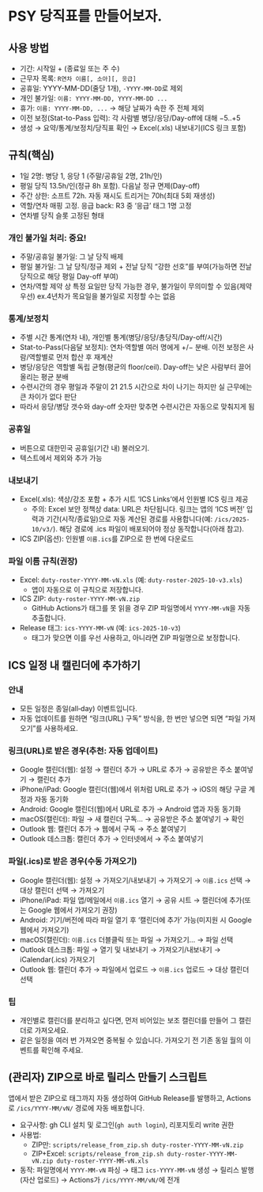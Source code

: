 # PSY 당직표를 만들어보자. 

## 사용 방법
- 기간: 시작일 + (종료일 또는 주 수)
- 근무자 목록: `R연차 이름[, 소아][, 응급]`
- 공휴일: YYYY-MM-DD(줄당 1개), `-YYYY-MM-DD`로 제외
- 개인 불가일: `이름: YYYY-MM-DD, YYYY-MM-DD ...`
- 휴가: `이름: YYYY-MM-DD, ...` → 해당 날짜가 속한 주 전체 제외
- 이전 보정(Stat-to-Pass 입력): 각 사람별 병당/응당/Day-off에 대해 −5..+5
- 생성 → 요약/통계/보정치/당직표 확인 → Excel(.xls) 내보내기(ICS 링크 포함)

## 규칙(핵심)
- 1일 2명: 병당 1, 응당 1 (주말/공휴일 2명, 21h/인)
- 평일 당직 13.5h/인(정규 8h 포함). 다음날 정규 면제(Day-off)
- 주간 상한: 소프트 72h. 자동 재시도 트리거는 70h(최대 5회 재생성)
- 역할/연차 매핑 고정. 응급 back: R3 중 ‘응급’ 태그 1명 고정
- 연차별 당직 슬롯 고정된 형태

### 개인 불가일 처리: 중요! 
- 주말/공휴일 불가일: 그 날 당직 배제
- 평일 불가일: 그 날 당직/정규 제외 + 전날 당직 “강한 선호”를 부여(가능하면 전날 당직으로 해당 평일 Day-off 부여)
- 연차/역할 제약 상 특정 요일만 당직 가능한 경우, 불가일이 무의미할 수 있음(제약 우선) ex.4년차가 목요일을 불가일로 지정할 수는 없음

### 통계/보정치
- 주별 시간 통계(연차 내), 개인별 통계(병당/응당/총당직/Day-off/시간)
- Stat-to-Pass(다음달 보정치): 연차·역할별 여러 명에게 +/− 분배. 이전 보정은 사람/역할별로 먼저 합산 후 재계산
- 병당/응당은 역할별 독립 균형(평균의 floor/ceil). Day-off는 낮은 사람부터 끌어올리는 평균 분배
- 수련시간의 경우 평일과 주말이 21 21.5 시간으로 차이 나기는 하지만 실 근무에는 큰 차이가 없다 판단 
- 따라서 응당/병당 갯수와 day-off 숫자만 맞추면 수련시간은 자동으로 맞춰지게 됨 



### 공휴일
- 버튼으로 대한민국 공휴일(기간 내) 불러오기. 
- 텍스트에서 제외와 추가 가능

### 내보내기
- Excel(.xls): 색상/강조 포함 + 추가 시트 ‘ICS Links’에서 인원별 ICS 링크 제공
  - 주의: Excel 보안 정책상 data: URL은 차단됩니다. 링크는 앱의 ‘ICS 버전’ 입력과 기간(시작/종료일)으로 자동 계산된 경로를 사용합니다(예: `/ics/2025-10/v3/`). 해당 경로에 .ics 파일이 배포되어야 정상 동작합니다(아래 참고).
- ICS ZIP(옵션): 인원별 `이름.ics`를 ZIP으로 한 번에 다운로드

### 파일 이름 규칙(권장)
- Excel: `duty-roster-YYYY-MM-vN.xls` (예: `duty-roster-2025-10-v3.xls`)
  - 앱이 자동으로 이 규칙으로 저장합니다.
- ICS ZIP: `duty-roster-YYYY-MM-vN.zip`
  - GitHub Actions가 태그를 못 읽을 경우 ZIP 파일명에서 `YYYY-MM-vN`을 자동 추출합니다.
- Release 태그: `ics-YYYY-MM-vN` (예: `ics-2025-10-v3`)
  - 태그가 맞으면 이를 우선 사용하고, 아니라면 ZIP 파일명으로 보정합니다.

## ICS 일정 내 캘린더에 추가하기

### 안내
- 모든 일정은 종일(all‑day) 이벤트입니다.
- 자동 업데이트를 원하면 “링크(URL) 구독” 방식을, 한 번만 넣으면 되면 “파일 가져오기”를 사용하세요.

### 링크(URL)로 받은 경우(추천: 자동 업데이트)
- Google 캘린더(웹): 설정 → 캘린더 추가 → URL로 추가 → 공유받은 주소 붙여넣기 → 캘린더 추가
- iPhone/iPad: Google 캘린더(웹)에서 위처럼 URL로 추가 → iOS의 해당 구글 계정과 자동 동기화
- Android: Google 캘린더(웹)에서 URL로 추가 → Android 앱과 자동 동기화
- macOS(캘린더): 파일 → 새 캘린더 구독… → 공유받은 주소 붙여넣기 → 확인
- Outlook 웹: 캘린더 추가 → 웹에서 구독 → 주소 붙여넣기
- Outlook 데스크톱: 캘린더 추가 → 인터넷에서 → 주소 붙여넣기

### 파일(.ics)로 받은 경우(수동 가져오기)
- Google 캘린더(웹): 설정 → 가져오기/내보내기 → 가져오기 → `이름.ics` 선택 → 대상 캘린더 선택 → 가져오기
- iPhone/iPad: 파일 앱/메일에서 `이름.ics` 열기 → 공유 시트 → 캘린더에 추가(또는 Google 웹에서 가져오기 권장)
- Android: 기기/버전에 따라 파일 열기 후 ‘캘린더에 추가’ 가능(미지원 시 Google 웹에서 가져오기)
- macOS(캘린더): `이름.ics` 더블클릭 또는 파일 → 가져오기… → 파일 선택
- Outlook 데스크톱: 파일 → 열기 및 내보내기 → 가져오기/내보내기 → iCalendar(.ics) 가져오기
- Outlook 웹: 캘린더 추가 → 파일에서 업로드 → `이름.ics` 업로드 → 대상 캘린더 선택

### 팁
- 개인별로 캘린더를 분리하고 싶다면, 먼저 비어있는 보조 캘린더를 만들어 그 캘린더로 가져오세요.
- 같은 일정을 여러 번 가져오면 중복될 수 있습니다. 가져오기 전 기존 동일 월의 이벤트를 확인해 주세요.

## (관리자) ZIP으로 바로 릴리스 만들기 스크립트
앱에서 받은 ZIP으로 태그까지 자동 생성하여 GitHub Release를 발행하고, Actions로 `/ics/YYYY-MM/vN/` 경로에 자동 배포합니다.

- 요구사항: gh CLI 설치 및 로그인(`gh auth login`), 리포지토리 write 권한
- 사용법:
  - ZIP만: `scripts/release_from_zip.sh duty-roster-YYYY-MM-vN.zip`
  - ZIP+Excel: `scripts/release_from_zip.sh duty-roster-YYYY-MM-vN.zip duty-roster-YYYY-MM-vN.xls`
- 동작: 파일명에서 `YYYY-MM-vN` 파싱 → 태그 `ics-YYYY-MM-vN` 생성 → 릴리스 발행(자산 업로드) → Actions가 `/ics/YYYY-MM/vN/`에 전개
